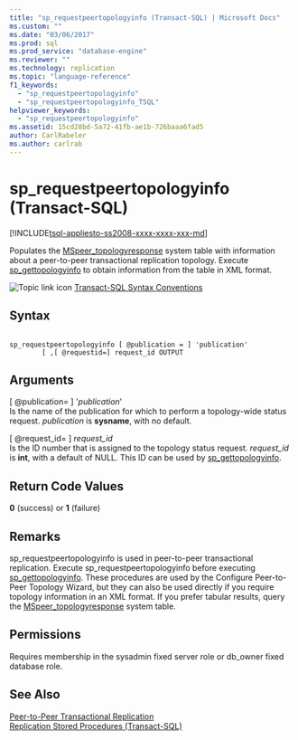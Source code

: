 ```yaml
---
title: "sp_requestpeertopologyinfo (Transact-SQL) | Microsoft Docs"
ms.custom: ""
ms.date: "03/06/2017"
ms.prod: sql
ms.prod_service: "database-engine"
ms.reviewer: ""
ms.technology: replication
ms.topic: "language-reference"
f1_keywords: 
  - "sp_requestpeertopologyinfo"
  - "sp_requestpeertopologyinfo_TSQL"
helpviewer_keywords: 
  - "sp_requestpeertopologyinfo"
ms.assetid: 15cd28bd-5a72-41fb-ae1b-726baaa6fad5
author: CarlRabeler
ms.author: carlrab
---
```

# sp_requestpeertopologyinfo (Transact-SQL)
[!INCLUDE[tsql-appliesto-ss2008-xxxx-xxxx-xxx-md](../../includes/tsql-appliesto-ss2008-xxxx-xxxx-xxx-md.md)]

  Populates the [MSpeer_topologyresponse](../../relational-databases/system-tables/mspeer-topologyresponse-transact-sql.md) system table with information about a peer-to-peer transactional replication topology. Execute [sp_gettopologyinfo](../../relational-databases/system-stored-procedures/sp-gettopologyinfo-transact-sql.md) to obtain information from the table in XML format.  
  
 ![Topic link icon](../../database-engine/configure-windows/media/topic-link.gif "Topic link icon") [Transact-SQL Syntax Conventions](../../t-sql/language-elements/transact-sql-syntax-conventions-transact-sql.md)  
  
## Syntax  
  
```  
  
sp_requestpeertopologyinfo [ @publication = ] 'publication'  
        [ ,[ @requestid=] request_id OUTPUT  
```  
  
## Arguments  
 [ @publication= ] '*publication*'  
 Is the name of the publication for which to perform a topology-wide status request. *publication* is **sysname**, with no default.  
  
 [ @request_id= ] *request_id*  
 Is the ID number that is assigned to the topology status request. *request_id* is **int**, with a default of NULL. This ID can be used by [sp_gettopologyinfo](../../relational-databases/system-stored-procedures/sp-gettopologyinfo-transact-sql.md).  
  
## Return Code Values  
 **0** (success) or **1** (failure)  
  
## Remarks  
 sp_requestpeertopologyinfo is used in peer-to-peer transactional replication. Execute sp_requestpeertopologyinfo before executing [sp_gettopologyinfo](../../relational-databases/system-stored-procedures/sp-gettopologyinfo-transact-sql.md). These procedures are used by the Configure Peer-to-Peer Topology Wizard, but they can also be used directly if you require topology information in an XML format. If you prefer tabular results, query the [MSpeer_topologyresponse](../../relational-databases/system-tables/mspeer-topologyresponse-transact-sql.md) system table.  
  
## Permissions  
 Requires membership in the sysadmin fixed server role or db_owner fixed database role.  
  
## See Also  
 [Peer-to-Peer Transactional Replication](../../relational-databases/replication/transactional/peer-to-peer-transactional-replication.md)   
 [Replication Stored Procedures &#40;Transact-SQL&#41;](../../relational-databases/system-stored-procedures/replication-stored-procedures-transact-sql.md)  
  
  
